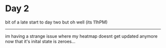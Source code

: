 # Day 2

bit of a late start to day two but oh well (its 11hPM)

---

im having a strange issue where my heatmap doesnt get updated anymore now that it's inital state is zeroes...

